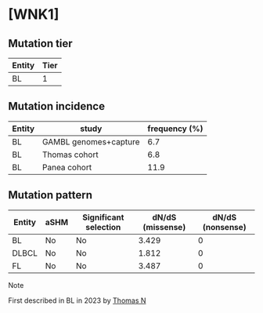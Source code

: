 # [WNK1]

## Mutation tier

|Entity|Tier|
|------|----|
|BL    |1   |

## Mutation incidence

|Entity|study                |frequency (%)|
|------|---------------------|-------------|
|BL    |GAMBL genomes+capture| 6.7         |
|BL    |Thomas cohort        | 6.8         |
|BL    |Panea cohort         |11.9         |

## Mutation pattern

|Entity|aSHM|Significant selection|dN/dS (missense)|dN/dS (nonsense)|
|------|----|---------------------|----------------|----------------|
|BL    |No  |No                   |3.429           |0               |
|DLBCL |No  |No                   |1.812           |0               |
|FL    |No  |No                   |3.487           |0               |


> [!NOTE]
> First described in BL in 2023 by [Thomas N](https://pubmed.ncbi.nlm.nih.gov/36201743)